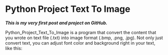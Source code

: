 # Python Project Text To Image
**_This is my very first post and project on GitHub._**	

Python_Project_Text_To_Image is a program that convert the content that you wrote on text file (.txt) into image format (.bmp, .png, .jpg). Not only just convert text, you can adjust font color and background right in your text, like this:

> <edit c:>
